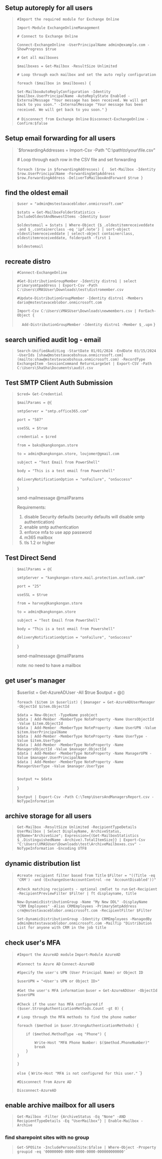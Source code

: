 ## Setup autoreply for all users

> `#Import the required module for Exchange Online`
> 
> `Import-Module ExchangeOnlineManagement`
> 
> `# Connect to Exchange Online`
> 
> `Connect-ExchangeOnline -UserPrincipalName admin@example.com -ShowProgress $true`
> 
> 
> `# Get all mailboxes`
> 
> `$mailboxes = Get-Mailbox -ResultSize Unlimited`
> 
> 
> `# Loop through each mailbox and set the auto reply configuration`
> 
> `foreach ($mailbox in $mailboxes) {`
> 
> `Set-MailboxAutoReplyConfiguration -Identity $mailbox.UserPrincipalName -AutoReplyState Enabled -ExternalMessage "Your message has been received. We will get back to you soon." -InternalMessage "Your message has been received. We will get back to you soon."`
> `}`
> 
> `# Disconnect from Exchange Online`
> `Disconnect-ExchangeOnline -Confirm:$false`
> 
## Setup email forwarding for all users

> `$forwardingAddresses = Import-Csv -Path "C:\path\to\your\file.csv" 
> 
> \# Loop through each row in the CSV file and set forwarding 
> 
> `foreach ($row in $forwardingAddresses) {`    
> `Set-Mailbox -Identity $row.UserPrincipalName -ForwardingSmtpAddress $row.ForwardingAddress -DeliverToMailboxAndForward $true }`


## find the oldest email

> `$user = "admin@mstestavaceblobor.onmicrosoft.com"`
> 
> `$stats = Get-MailboxFolderStatistics -IncludeOldestAndNewestItems -Identity $user`
> 
> `$oldestemail = $stats | Where-Object {$_.oldestitemreceiveddate -and $_.containerclass -eq 'ipf.note'} | sort-object oldestitemreceiveddate | select-object containerclass, oldestitemreceiveddate, folderpath -first 1`
> 
> `$oldestemail`


## recreate distro

> `#Connect-ExchangeOnline`
> 
> `#Get-DistributionGroupMember -Identity distro1 | select primarysmtpaddress | Export-Csv -Path C:\Users\VMASUser\Downloads\test\distromember.csv`
> 
> `#Update-DistributionGroupMember -Identity distro1 -Members dario@mstestavaceblobor.onmicrosoft.com`
> 
> `Import-Csv C:\Users\VMASUser\Downloads\newmembers.csv | ForEach-Object {`
> 
>     `Add-DistributionGroupMember -Identity distro1 -Member $_.upn`
> `}`


## search unified audit log - email 

> `Search-UnifiedAuditLog -StartDate 01/01/2024 -EndDate 03/15/2024 -UserIds [shaw@mstestavacebshsua.onmicrosoft.com](mailto:shaw@mstestavacebshsua.onmicrosoft.com) -RecordType ExchangeItem -SessionCommand ReturnLargeSet | Export-CSV -Path C:\Users\ShaSha\Documents\audit.csv`



## Test SMTP Client Auth Submission 

> `$cred= Get-Credential`
> 
> `$mailParams = @{`
> 
>     smtpServer = "smtp.office365.com"
> 
>     port = "587"
> 
>     useSSL = $true
> 
>     credential = $cred
> 
>     from = baks@kangkongan.store
> 
>     to = admin@kangkongan.store, loujomer@gmail.com
> 
>     subject = "Test Email from PowerShell"
> 
>     body = "This is a test email from Powershell"
> 
>     deliveryNotificationOption = "onFailure", "onSuccess"
> 
> }
> 
> send-mailmessage @mailParams
> 
> Requirements:
> 
> 1. disable Security defaults (security defaults will disable smtp authentication)
> 2. enable smtp authentication
> 3. enforce mfa to use app password
> 4. m365 mailbox
> 5. tls 1.2 or higher


## Test Direct Send

> `$mailParams = @{`
> 
>     smtpServer = "kangkongan-store.mail.protection.outlook.com"
> 
>     port = "25"
> 
>     useSSL = $true
> 
>     from = harvey@kangkongan.store
> 
>     to = admin@kangkongan.store
> 
>     subject = "Test Email from PowerShell"
> 
>     body = "This is a test email from Powershell"
> 
>     deliveryNotificationOption = "onFailure", "onSuccess"
> 
> }
> 
> send-mailmessage @mailParams
> 
> note: no need to have a mailbox


## get user's manager

> $userlist = Get-AzureADUser -All $true
> $output = @()
> 
>  
> `foreach ($item in $userlist) {`
>     `$manager = Get-AzureADUserManager -ObjectId $item.ObjectId`
> 
>     $data = New-Object -TypeName psobject
>     $data | Add-Member -MemberType NoteProperty -Name UsersObjectId -Value $item.ObjectId
>     $data | Add-Member -MemberType NoteProperty -Name UserUPN -Value $item.UserPrincipalName
>     $data | Add-Member -MemberType NoteProperty -Name UserType -Value $item.UserType
>     $data | Add-Member -MemberType NoteProperty -Name ManagersObjectId -Value $manager.ObjectId
>     $data | Add-Member -MemberType NoteProperty -Name ManagerUPN -Value $manager.UserPrincipalName
>     $data | Add-Member -MemberType NoteProperty -Name ManagerUserType -Value $manager.UserType
> 
> 
>     $output += $data
> } 
> 
> `$output | Export-Csv -Path C:\Temp\UsersAndManagersReport.csv -NoTypeInformation`


## archive storage for all users

> `Get-Mailbox -ResultSize Unlimited -RecipientTypeDetails UserMailbox | Select DisplayName, ArchiveStatus, @{Name="ArchiveSize"; Expression={(Get-MailboxStatistics $_.DistinguishedName -Archive).TotalItemSize}} | Export-Csv "C:\Users\VMASUser\Downloads\test\ArchiveMailboxes.csv" -NoTypeInformation -Encoding UTF8`


## dynamic distribution list

> `#create recipient filter based from Title`
> `$Filter = "((Title -eq 'CRM') -and (ExchangeUserAccountControl -ne 'AccountDisabled'))"`
> 
> `#check matching recipients - optional cmdlet to run`
> `Get-Recipient -RecipientPreviewFilter $Filter | ft displayname, title`
> 
> 
> `New-DynamicDistributionGroup -Name "My New DDL" -DisplayName "CRM Employees" -Alias CRMEmployees -PrimarySmtpAddress crm@mstestavaceblobor.onmicrosoft.com -RecipientFilter $Filter`
> 
> `Set-DynamicDistributionGroup -Identity CRMEmployees -ManagedBy admin@mstestavaceblobor.onmicrosoft.com -MailTip "Distribution List for anyone with CRM in the job title`
> 

## check user's MFA

> `#Import the AzureAD module`
> `Import-Module AzureAD`
> 
> `#Connect to Azure AD`
> `Connect-AzureAD`
> 
> `#Specify the user's UPN (User Principal Name) or Object ID`
> 
> `$userUPN = "<User's UPN or Object ID>"`
> 
> `#Get the user's MFA information`
> `$user = Get-AzureADUser -ObjectId $userUPN`
> 
> `#Check if the user has MFA configured`
> `if ($user.StrongAuthenticationMethods.Count -gt 0) {`
> 
>     # Loop through the MFA methods to find the phone number
> 
>     foreach ($method in $user.StrongAuthenticationMethods) {
> 
>         if ($method.MethodType -eq "Phone") {
> 
>             Write-Host "MFA Phone Number: $($method.PhoneNumber)"
>             break
>         }
>     }
> `}`
> 
> `else {`
>     `Write-Host "MFA is not configured for this user."`
> `}
> 
> `#Disconnect from Azure AD`
> 
> `Disconnect-AzureAD`


## enable archive mailbox for all users

> `Get-Mailbox -Filter {ArchiveStatus -Eq "None" -AND RecipientTypeDetails -Eq "UserMailbox"} | Enable-Mailbox -Archive`


### find sharepoint sites with no group

>  `Get-SPOSite -IncludePersonalSite:$false | Where-Object -Property groupid -eq '00000000-0000-0000-0000-000000000000'`





